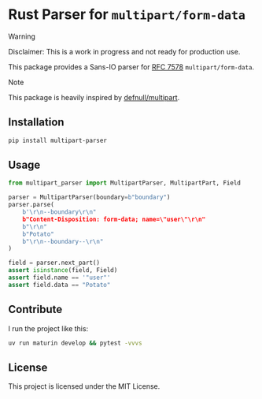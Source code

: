 # Rust Parser for `multipart/form-data`

> [!WARNING]
> Disclaimer: This is a work in progress and not ready for production use.

This package provides a Sans-IO parser for [RFC 7578](https://datatracker.ietf.org/doc/html/rfc7578) `multipart/form-data`.

> [!NOTE]
> This package is heavily inspired by [defnull/multipart](https://github.com/defnull/multipart).

## Installation

```bash
pip install multipart-parser
```

## Usage

```py
from multipart_parser import MultipartParser, MultipartPart, Field

parser = MultipartParser(boundary=b"boundary")
parser.parse(
    b'\r\n--boundary\r\n"
    b"Content-Disposition: form-data; name=\"user\"\r\n"
    b"\r\n"
    b"Potato"
    b"\r\n--boundary--\r\n"
)

field = parser.next_part()
assert isinstance(field, Field)
assert field.name == '"user"'
assert field.data == "Potato"
```

## Contribute

I run the project like this:

```bash
uv run maturin develop && pytest -vvvs
```

## License

This project is licensed under the MIT License.
